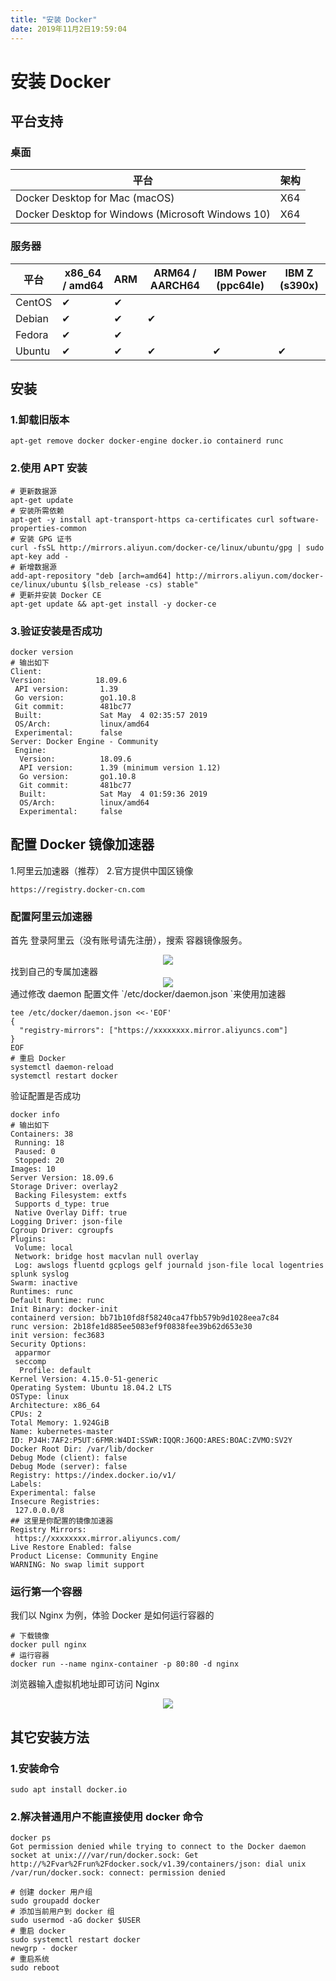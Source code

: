 ```yaml
---
title: "安装 Docker"
date: 2019年11月2日19:59:04
---
```

# 安装 Docker
## 平台支持
### 桌面
| 平台                                                  | 架构  |
|-----------------------------------------------------|-----|
| Docker Desktop for Mac \(macOS\)                    | X64 |
| Docker Desktop for Windows \(Microsoft Windows 10\) | X64 |

### 服务器
| 平台     | x86\_64 / amd64 | ARM | ARM64 / AARCH64 | IBM Power \(ppc64le\) | IBM Z \(s390x\) |
|--------|-----------------|-----|-----------------|-----------------------|-----------------|
| CentOS | ✔               | ✔   |
| Debian | ✔               | ✔   | ✔               |
| Fedora | ✔               | ✔   |
| Ubuntu | ✔               | ✔   | ✔               | ✔                     | ✔               |

## 安装
### 1.卸载旧版本
```
apt-get remove docker docker-engine docker.io containerd runc
```
### 2.使用 APT 安装
```
# 更新数据源
apt-get update
# 安装所需依赖
apt-get -y install apt-transport-https ca-certificates curl software-properties-common
# 安装 GPG 证书
curl -fsSL http://mirrors.aliyun.com/docker-ce/linux/ubuntu/gpg | sudo apt-key add -
# 新增数据源
add-apt-repository "deb [arch=amd64] http://mirrors.aliyun.com/docker-ce/linux/ubuntu $(lsb_release -cs) stable"
# 更新并安装 Docker CE
apt-get update && apt-get install -y docker-ce
```
### 3.验证安装是否成功
```
docker version
# 输出如下
Client:
Version:           18.09.6
 API version:       1.39
 Go version:        go1.10.8
 Git commit:        481bc77
 Built:             Sat May  4 02:35:57 2019
 OS/Arch:           linux/amd64
 Experimental:      false
Server: Docker Engine - Community
 Engine:
  Version:          18.09.6
  API version:      1.39 (minimum version 1.12)
  Go version:       go1.10.8
  Git commit:       481bc77
  Built:            Sat May  4 01:59:36 2019
  OS/Arch:          linux/amd64
  Experimental:     false
```

## 配置 Docker 镜像加速器
1.阿里云加速器（推荐）
2.官方提供中国区镜像
```
https://registry.docker-cn.com
```
### 配置阿里云加速器
首先 登录阿里云（没有账号请先注册），搜索 容器镜像服务。
<div align="center">
<img src="http://ww1.sinaimg.cn/large/007Rnr4nly1g8k1c3s75gj314u0hddh5.jpg">
</div>
找到自己的专属加速器
<div align="center">
<img src="http://ww1.sinaimg.cn/large/007Rnr4nly1g8k1cuivnij30z90k2755.jpg">
</div>
通过修改 daemon 配置文件 `/etc/docker/daemon.json `来使用加速器

```
tee /etc/docker/daemon.json <<-'EOF'
{
  "registry-mirrors": ["https://xxxxxxxx.mirror.aliyuncs.com"]
}
EOF
# 重启 Docker
systemctl daemon-reload
systemctl restart docker
```

验证配置是否成功
```
docker info
# 输出如下
Containers: 38
 Running: 18
 Paused: 0
 Stopped: 20
Images: 10
Server Version: 18.09.6
Storage Driver: overlay2
 Backing Filesystem: extfs
 Supports d_type: true
 Native Overlay Diff: true
Logging Driver: json-file
Cgroup Driver: cgroupfs
Plugins:
 Volume: local
 Network: bridge host macvlan null overlay
 Log: awslogs fluentd gcplogs gelf journald json-file local logentries splunk syslog
Swarm: inactive
Runtimes: runc
Default Runtime: runc
Init Binary: docker-init
containerd version: bb71b10fd8f58240ca47fbb579b9d1028eea7c84
runc version: 2b18fe1d885ee5083ef9f0838fee39b62d653e30
init version: fec3683
Security Options:
 apparmor
 seccomp
  Profile: default
Kernel Version: 4.15.0-51-generic
Operating System: Ubuntu 18.04.2 LTS
OSType: linux
Architecture: x86_64
CPUs: 2
Total Memory: 1.924GiB
Name: kubernetes-master
ID: PJ4H:7AF2:P5UT:6FMR:W4DI:SSWR:IQQR:J6QO:ARES:BOAC:ZVMO:SV2Y
Docker Root Dir: /var/lib/docker
Debug Mode (client): false
Debug Mode (server): false
Registry: https://index.docker.io/v1/
Labels:
Experimental: false
Insecure Registries:
 127.0.0.0/8
## 这里是你配置的镜像加速器
Registry Mirrors:
 https://xxxxxxxx.mirror.aliyuncs.com/
Live Restore Enabled: false
Product License: Community Engine
WARNING: No swap limit support
```
### 运行第一个容器
我们以 Nginx 为例，体验 Docker 是如何运行容器的
```
# 下载镜像
docker pull nginx
# 运行容器
docker run --name nginx-container -p 80:80 -d nginx
```
浏览器输入虚拟机地址即可访问 Nginx
<div align="center">
<img src="http://ww1.sinaimg.cn/large/007Rnr4nly1g8k1ndtxtyj30mi07p3yz.jpg">
</div>

## 其它安装方法
### 1.安装命令
```
sudo apt install docker.io
```
### 2.解决普通用户不能直接使用 docker 命令
```
docker ps
Got permission denied while trying to connect to the Docker daemon socket at unix:///var/run/docker.sock: Get http://%2Fvar%2Frun%2Fdocker.sock/v1.39/containers/json: dial unix /var/run/docker.sock: connect: permission denied
```
```
# 创建 docker 用户组
sudo groupadd docker
# 添加当前用户到 docker 组
sudo usermod -aG docker $USER
# 重启 docker
sudo systemctl restart docker
newgrp - docker
# 重启系统
sudo reboot
```
